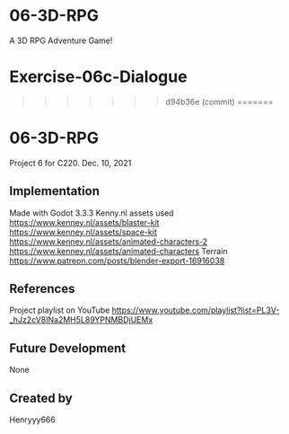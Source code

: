 
# 06-3D-RPG
A 3D RPG Adventure Game!
# Exercise-06c-Dialogue
>>>>>>> d94b36e (commit)
=======
# 06-3D-RPG

Project 6 for C220. Dec. 10, 2021

## Implementation

Made with Godot 3.3.3 Kenny.nl assets used https://www.kenney.nl/assets/blaster-kit https://www.kenney.nl/assets/space-kit https://www.kenney.nl/assets/animated-characters-2 https://www.kenney.nl/assets/animated-characters Terrain https://www.patreon.com/posts/blender-export-16916038

## References

Project playlist on YouTube https://www.youtube.com/playlist?list=PL3V-_hJz2cV8INa2MH5L89YPNMBDjUEMx

## Future Development

None

## Created by

Henryyy666


